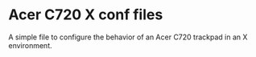# Acer C720 X conf files
A simple file to configure the behavior of an Acer C720 trackpad in an X environment. 
